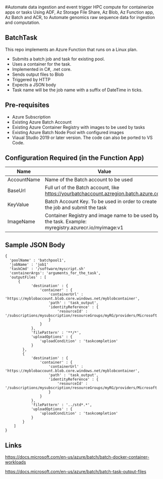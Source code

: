 #Automate data ingestion and event trigger HPC compute for containerize apps or tasks
Using ADF, Az Storage File Share, Az Blob, Az Function app, Az Batch and ACR, to Automate genomics raw sequence data for ingestion and computation.



## BatchTask
This repo implements an Azure Function that runs on a Linux plan.
* Submits a batch job and task for existing pool.
* Uses a container for the task.
* Implemented in C#, .net core. 
* Sends output files to Blob
* Triggered by HTTP
* Expects a JSON body
* Task name will be the job name with a suffix of DateTime in ticks.

## Pre-requisites
* Azure Subscription
* Existing Azure Batch Account
* Existing Azure Container Registry with images to be used by tasks
* Existing Azure Batch Node Pool with configured images
* Viaual Studio 2019 or later version.  The code can also be ported to VS Code.

## Configuration Required (in the Function App)

| Name | Value |
| ---- | ----- |
| AccountName | Name of the Batch account to be used |
| BaseUrl | Full url of the Batch account, like https://yourbatchaccount.azregion.batch.azure.com |
| KeyValue | Batch Account Key.  To be used in order to create the job and submit the task |
| ImageName | Container Registry and image name to be used by the task.  Example: myregistry.azurecr.io/myimage:v1 |

## Sample JSON Body

```
{ 
  'poolName' : 'batchpool1',
  'jobName' : 'job1'
  'taskCmd' : '/software/myscript.sh'
  'containerArgs': 'arguments_for_the_task', 
  'outputFiles' : [
      {
            'destination' : {
                'container' : {
                    'containerUrl' : 'https://myblobaccount.blob.core.windows.net/myblobcontainer',
                    'path' : 'task_output',
                    'identityReference' : {
                        'resourceId' : '/subscriptions/mysubscription/resourceGroups/myRG/providers/Microsoft.ManagedIdentity/userAssignedIdentities/mymanagedidentity'
                    }
                }
            },
            'filePattern' : '**/*',
            'uploadOptions' : {
                'uploadCondition' : 'taskcompletion'
            }
        },
        {
            'destination' : {
                'container' : {
                    'containerUrl' : 'https://myblobaccount.blob.core.windows.net/myblobcontainer',
                    'path' : 'task_output',
                    'identityReference' : {
                        'resourceId' : '/subscriptions/mysubscription/resourceGroups/myRG/providers/Microsoft.ManagedIdentity/userAssignedIdentities/mymanagedidentity'
                    }
                }
            },
            'filePattern' : '../std*.*',
            'uploadOptions' : {
                'uploadCondition' : 'taskcompletion'
            }
        }
    ] 
}

```

## Links
https://docs.microsoft.com/en-us/azure/batch/batch-docker-container-workloads

https://docs.microsoft.com/en-us/azure/batch/batch-task-output-files
